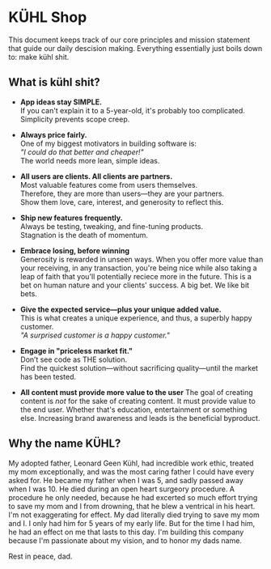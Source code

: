 # KÜHL Shop

This document keeps track of our core principles and mission statement that guide our daily descision making. Everything essentially just boils down to: make kühl shit.

## What is kühl shit?

- **App ideas stay SIMPLE.**  
  If you can't explain it to a 5-year-old, it's probably too complicated.  
  Simplicity prevents scope creep.

- **Always price fairly.**  
  One of my biggest motivators in building software is:  
  *"I could do that better and cheaper!"*  
  The world needs more lean, simple ideas.

- **All users are clients. All clients are partners.**  
  Most valuable features come from users themselves.  
  Therefore, they are more than users—they are your partners.  
  Show them love, care, interest, and generosity to reflect this.

- **Ship new features frequently.**  
  Always be testing, tweaking, and fine-tuning products.  
  Stagnation is the death of momentum.

- **Embrace losing, before winning**  
  Generosity is rewarded in unseen ways. When you offer more value than your receiving, in any transaction, you're being nice while also taking a leap of faith that you'll potentially reciece more in the future. This is a bet on human nature and your clients' success. A big bet. We like bit bets.

- **Give the expected service—plus your unique added value.**  
  This is what creates a unique experience, and thus, a superbly happy customer.  
  *"A surprised customer is a happy customer."*

- **Engage in "priceless market fit."**  
  Don’t see code as THE solution.  
  Find the quickest solution—without sacrificing quality—until the market has been tested.

- **All content must provide more value to the user**
  The goal of creating content is _not_ for the sake of creating content.
  It must provide value to the end user. Whether that's education, entertainment or something else.
  Increasing brand awareness and leads is the beneficial byproduct.

## Why the name KÜHL?

My adopted father, Leonard Geen Kühl, had incredible work ethic, treated my mom exceptionally, and was the most caring father I could have every asked for. He became my father when I was 5, and sadly passed away when I was 10. He died during an open heart surgeory procedure. A procedure he only needed, because he had excerted so much effort trying to save my mom and I from drowning, that he blew a ventrical in his heart. I'm not exaggerating for effect. My dad literally died trying to save my mom
and I. I only had him for 5 years of my early life. But for the time I had him, he had an effect on me that lasts to this day. I'm building this company because I'm passionate about my vision, and to honor my dads name.

Rest in peace, dad.
